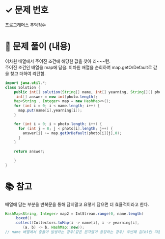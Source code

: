 # ✓ 문제 번호
프로그래머스 추억점수




# 📝 문제 풀이 (내용)
이차원 배열에서 주어진 조건에 해당한 값을 찾아 리~~~턴.    
주어진 조건인 배열을 map에 담음.
이차원 배열을 순회하여 map.getOrDefault로 값을 찾고 더하여 리턴함.     
```java
import java.util.*;
class Solution {
    public int[] solution(String[] name, int[] yearning, String[][] photo) {
     int[] answer = new int[photo.length];
    Map<String , Integer> map = new HashMap<>();
    for (int i = 0; i < name.length; i++) {
      map.put(name[i],yearning[i]);
    }

    for (int i = 0; i < photo.length; i++) {
      for (int j = 0; j < photo[i].length; j++) {
        answer[i] += map.getOrDefault(photo[i][j],0);
      }
    }
    
    return answer;
        
    }
}
```


# 📚 참고
배열에 담는 부분을 반복문을 통해 담지말고 요렇게 담으면 더 효율적이라고 한다. 
```java
HashMap<String, Integer> map2 = IntStream.range(0, name.length)
    .boxed()
    .collect(Collectors.toMap(i -> name[i], i -> yearning[i],
        (a, b) -> b, HashMap::new));
// name 배열에서 충돌이 발생하는 경우(같은 문자열이 등장하는 경우) 두번째 값(b)만 저장됨.
```

